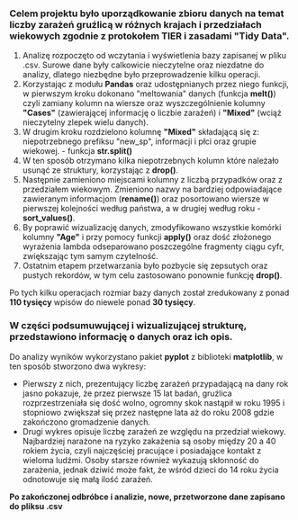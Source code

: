 ### Celem projektu było uporządkowanie zbioru danych na temat liczby zarażeń gruźlicą w różnych krajach i przedziałach wiekowych zgodnie z protokołem <b>TIER</b> i zasadami <b>"Tidy Data"</b>.
 1. Analizę rozpoczęto od wczytania i wyświetlenia bazy zapisanej w pliku .csv. Surowe dane były calkowicie nieczytelne oraz niezdatne do analizy, dlatego niezbędne było przeprowadzenie kilku operacji.
 2. Korzystając z modułu <b>Pandas</b> oraz udostępnianych przez niego funkcji, w pierwszym kroku dokonano "meltowania" danych (funkcja <b>melt()</b>) czyli zamiany kolumn na wiersze oraz wyszczególnienie kolumny <b>"Cases"</b> (zawierającej informację o liczbie zarażeń) i <b>"Mixed"</b> (wciąż nieczytelny zlepek wielu danych).
 3. W drugim kroku rozdzielono kolumnę <b>"Mixed"</b> składającą się z: niepotrzebnego prefiksu "new_sp", informacji i płci oraz grupie wiekowej. - funkcja <b>str.split()</b>
 4. W ten sposób otrzymano kilka niepotrzebnych kolumn które należało usunąć ze struktury, korzystając z <b>drop()</b>.
 5. Następnie zamieniono miejscami kolumny z liczbą przypadków oraz z przedziałem wiekowym. Zmieniono nazwy na bardziej odpowiadające zawieranym informacjom (<b>rename()</b>) oraz posortowano wiersze w pierwszej kolejności według państwa, a w drugiej według roku - <b>sort_values()</b>.
 6. By poprawić wizualizację danych, zmodyfikowano wszystkie komórki kolumny <b>"Age"</b> i przy pomocy funkcji <b>apply()</b> oraz dość złożonego wyrażenia lambda odseparowano poszczególne fragmenty ciągu cyfr, zwiększając tym samym czytelność.
 7. Ostatnim etapem przetwarzania było pozbycie się zepsutych oraz pustych rekordów, w tym celu zastosowano ponownie funkcję <b>drop()</b>.

Po tych kilku operacjach rozmiar bazy danych został zredukowany z ponad <b>110 tysięcy</b> wpisów do niewele ponad <b>30 tysięcy</b>.

### W części podsumuwującej i wizualizującej strukturę, przedstawiono informację o danych oraz ich opis.

Do analizy wyników wykorzystano pakiet <b>pyplot</b> z biblioteki <b>matplotlib</b>, w ten sposób stworzono dwa wykresy:
 - Pierwszy z nich, prezentujący liczbę zarażeń przypadającą na dany rok jasno pokazuje, że przez pierwsze 15 lat badań, gruźlica rozprzestrzeniała się dość wolno, ogromny skok nastąpił w roku 1995 i stopniowo zwiększał się przez następne lata aż do roku 2008 gdzie zakończono gromadzenie danych.
 - Drugi wykres opisuje liczbę zarażeń ze względu na przedział wiekowy. Najbardziej narażone na ryzyko zakażenia są osoby między 20 a 40 rokiem życia, czyli najczęściej pracujące i posiadające kontakt z wieloma ludźmi. Osoby starsze również wykazują skłonność do zarażenia, jednak dziwić może fakt, że wśród dzieci do 14 roku życia odnotowuje się małą ilość zarażeń.

<b>Po zakończonej odbróbce i analizie, nowe, przetworzone dane zapisano do pliksu .csv</b>
